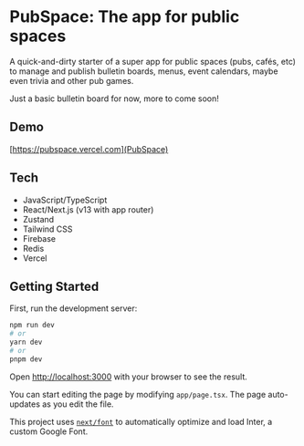 # PubSpace: The app for public spaces

A quick-and-dirty starter of a super app for public spaces (pubs, cafés, etc) to manage and publish bulletin boards, menus, event calendars, maybe even trivia and other pub games.

Just a basic bulletin board for now, more to come soon!

## Demo

[https://pubspace.vercel.com](PubSpace)


## Tech

- JavaScript/TypeScript
- React/Next.js (v13 with app router)
- Zustand
- Tailwind CSS
- Firebase
- Redis
- Vercel


## Getting Started

First, run the development server:

```bash
npm run dev
# or
yarn dev
# or
pnpm dev
```

Open [http://localhost:3000](http://localhost:3000) with your browser to see the result.

You can start editing the page by modifying `app/page.tsx`. The page auto-updates as you edit the file.

This project uses [`next/font`](https://nextjs.org/docs/basic-features/font-optimization) to automatically optimize and load Inter, a custom Google Font.
